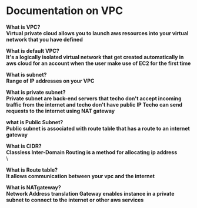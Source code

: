 # Documentation on VPC

**What is VPC?**<br/>
**Virtual private cloud allows you to launch aws resources into your virtual network that you have defined**<br/>

**What is default VPC?**<br/>
**It's a logically isolated virtual network that get created automatically in aws cloud for an account when the user make use of EC2 for the first time**<br/>

**What is subnet?**<br/>
**Range of IP addresses on your VPC**<br/>

**What is private subnet?**<br/>
**Private subnet are back-end servers that techo don't accept incoming traffic from the internet and techo don't have public IP Techo can send requests to the internet using NAT gateway**<br/>

**what is Public Subnet?**<br/>
**Public subnet is associated with route table that has a route to an internet gateway**<br/>

**What is CIDR?**<br/>
**Classless Inter-Domain Routing is a method for allocating ip address**<br>\

**What is Route table?**<br/>
**It allows communication between your vpc and the internet**<br/>

**What is NATgateway?**<br/>
**Network Address translation Gateway enables instance in a private subnet to connect to the internet or other aws services**<br/>

